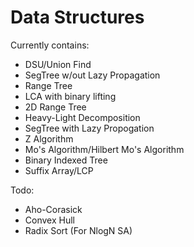 # Data Structures

Currently contains:

* DSU/Union Find
* SegTree w/out Lazy Propagation
* Range Tree
* LCA with binary lifting
* 2D Range Tree
* Heavy-Light Decomposition
* SegTree with Lazy Propogation
* Z Algorithm
* Mo's Algorithm/Hilbert Mo's Algorithm
* Binary Indexed Tree
* Suffix Array/LCP

Todo:

* Aho-Corasick
* Convex Hull
* Radix Sort (For NlogN SA)
